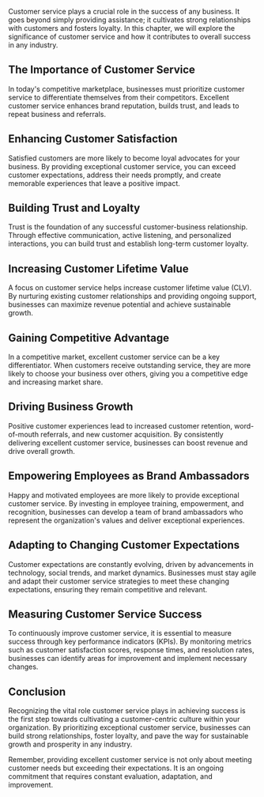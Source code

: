 
Customer service plays a crucial role in the success of any business. It goes beyond simply providing assistance; it cultivates strong relationships with customers and fosters loyalty. In this chapter, we will explore the significance of customer service and how it contributes to overall success in any industry.

## The Importance of Customer Service

In today's competitive marketplace, businesses must prioritize customer service to differentiate themselves from their competitors. Excellent customer service enhances brand reputation, builds trust, and leads to repeat business and referrals.

## Enhancing Customer Satisfaction

Satisfied customers are more likely to become loyal advocates for your business. By providing exceptional customer service, you can exceed customer expectations, address their needs promptly, and create memorable experiences that leave a positive impact.

## Building Trust and Loyalty

Trust is the foundation of any successful customer-business relationship. Through effective communication, active listening, and personalized interactions, you can build trust and establish long-term customer loyalty.

## Increasing Customer Lifetime Value

A focus on customer service helps increase customer lifetime value (CLV). By nurturing existing customer relationships and providing ongoing support, businesses can maximize revenue potential and achieve sustainable growth.

## Gaining Competitive Advantage

In a competitive market, excellent customer service can be a key differentiator. When customers receive outstanding service, they are more likely to choose your business over others, giving you a competitive edge and increasing market share.

## Driving Business Growth

Positive customer experiences lead to increased customer retention, word-of-mouth referrals, and new customer acquisition. By consistently delivering excellent customer service, businesses can boost revenue and drive overall growth.

## Empowering Employees as Brand Ambassadors

Happy and motivated employees are more likely to provide exceptional customer service. By investing in employee training, empowerment, and recognition, businesses can develop a team of brand ambassadors who represent the organization's values and deliver exceptional experiences.

## Adapting to Changing Customer Expectations

Customer expectations are constantly evolving, driven by advancements in technology, social trends, and market dynamics. Businesses must stay agile and adapt their customer service strategies to meet these changing expectations, ensuring they remain competitive and relevant.

## Measuring Customer Service Success

To continuously improve customer service, it is essential to measure success through key performance indicators (KPIs). By monitoring metrics such as customer satisfaction scores, response times, and resolution rates, businesses can identify areas for improvement and implement necessary changes.

## Conclusion

Recognizing the vital role customer service plays in achieving success is the first step towards cultivating a customer-centric culture within your organization. By prioritizing exceptional customer service, businesses can build strong relationships, foster loyalty, and pave the way for sustainable growth and prosperity in any industry.

Remember, providing excellent customer service is not only about meeting customer needs but exceeding their expectations. It is an ongoing commitment that requires constant evaluation, adaptation, and improvement.
